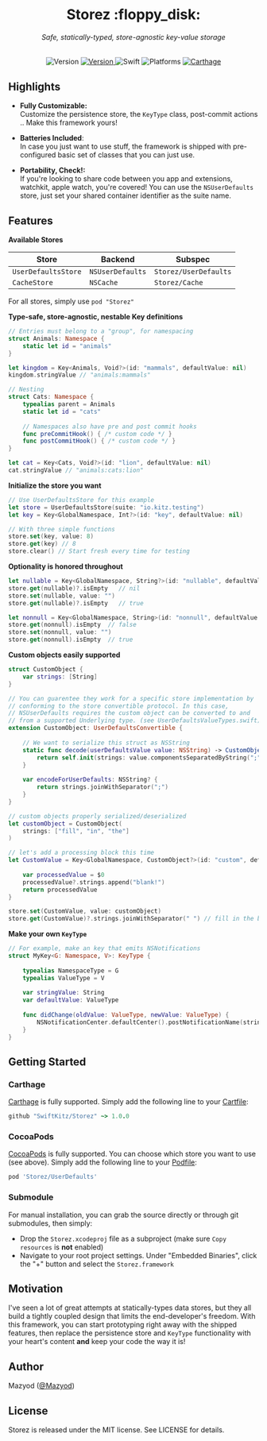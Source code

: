 
<h1 align="center">
  Storez :floppy_disk:
<h6 align="center">
  Safe, statically-typed, store-agnostic key-value storage
</h6>
</h1>

<p align="center">
  <img alt="Version" src="https://img.shields.io/badge/version-1.0.0-blue.svg" />
  <a alt="Travis CI" href="https://travis-ci.org/SwiftKitz/Storez">
    <img alt="Version" src="https://travis-ci.org/SwiftKitz/Storez.svg?branch=master" />
  </a>
  <img alt="Swift" src="https://img.shields.io/badge/swift-2.1-orange.svg" />
  <img alt="Platforms" src="https://img.shields.io/badge/platform-ios%20%7C%20osx%20%7C%20watchos%20%7C%20tvos-lightgrey.svg" />
  <a alt="Carthage Compatible" href="https://github.com/SwiftKitz/Notificationz#carthage">
    <img alt="Carthage" src="https://img.shields.io/badge/Carthage-compatible-4BC51D.svg?style=flat" />
  </a>
</p>

## Highlights

+ __Fully Customizable:__<br />
Customize the persistence store, the `KeyType` class, post-commit actions .. Make this framework yours!

+ __Batteries Included__:<br />
In case you just want to use stuff, the framework is shipped with pre-configured basic set of classes that you can just use.

+ __Portability, Check!:__<br />
If you're looking to share code between you app and extensions, watchkit, apple watch, you're covered! You can use the `NSUserDefaults` store, just set your shared container identifier as the suite name.

## Features

__Available Stores__

| Store | Backend | Subspec |
|-------|---------|---------|
| `UserDefaultsStore` | `NSUserDefaults` | `Storez/UserDefaults` |
| `CacheStore` | `NSCache` | `Storez/Cache` |

For all stores, simply use `pod "Storez"`

__Type-safe, store-agnostic, nestable Key definitions__

```swift
// Entries must belong to a "group", for namespacing
struct Animals: Namespace {
    static let id = "animals"
}

let kingdom = Key<Animals, Void?>(id: "mammals", defaultValue: nil)
kingdom.stringValue // "animals:mammals"

// Nesting
struct Cats: Namespace {
    typealias parent = Animals
    static let id = "cats"
    
    // Namespaces also have pre and post commit hooks
    func preCommitHook() { /* custom code */ }
    func postCommitHook() { /* custom code */ }
}

let cat = Key<Cats, Void?>(id: "lion", defaultValue: nil)
cat.stringValue // "animals:cats:lion"
```

__Initialize the store you want__

```swift
// Use UserDefaultsStore for this example
let store = UserDefaultsStore(suite: "io.kitz.testing")
let key = Key<GlobalNamespace, Int?>(id: "key", defaultValue: nil)

// With three simple functions
store.set(key, value: 8)
store.get(key) // 8
store.clear() // Start fresh every time for testing
```

__Optionality is honored throughout__

```swift
let nullable = Key<GlobalNamespace, String?>(id: "nullable", defaultValue: nil)
store.get(nullable)?.isEmpty   // nil
store.set(nullable, value: "")
store.get(nullable)?.isEmpty   // true

let nonnull = Key<GlobalNamespace, String>(id: "nonnull", defaultValue: "!")
store.get(nonnull).isEmpty  // false
store.set(nonnull, value: "")
store.get(nonnull).isEmpty  // true
```

__Custom objects easily supported__

```swift
struct CustomObject {
    var strings: [String]
}

// You can guarentee they work for a specific store implementation by
// conforming to the store convertible protocol. In this case,
// NSUserDefaults requires the custom object can be converted to and 
// from a supported Underlying type. (see UserDefaultsValueTypes.swift)
extension CustomObject: UserDefaultsConvertible {
    
    // We want to serialize this struct as NSString
    static func decode(userDefaultsValue value: NSString) -> CustomObject? {
        return self.init(strings: value.componentsSeparatedByString(";"))
    }
    
    var encodeForUserDefaults: NSString? {
        return strings.joinWithSeparator(";")
    }
}

// custom objects properly serialized/deserialized
let customObject = CustomObject(
    strings: ["fill", "in", "the"]
)

// let's add a processing block this time
let CustomValue = Key<GlobalNamespace, CustomObject?>(id: "custom", defaultValue: nil) {
    
    var processedValue = $0
    processedValue?.strings.append("blank!")
    return processedValue
}

store.set(CustomValue, value: customObject)
store.get(CustomValue)?.strings.joinWithSeparator(" ") // fill in the blank!
```

__Make your own `KeyType`__

```swift
// For example, make an key that emits NSNotifications
struct MyKey<G: Namespace, V>: KeyType {
    
    typealias NamespaceType = G
    typealias ValueType = V
    
    var stringValue: String
    var defaultValue: ValueType
    
    func didChange(oldValue: ValueType, newValue: ValueType) {
        NSNotificationCenter.defaultCenter().postNotificationName(stringValue, object: nil)
    }
}
```

## Getting Started

### Carthage

[Carthage][carthage-link] is fully supported. Simply add the following line to your [Cartfile][cartfile-docs]:

```ruby
github "SwiftKitz/Storez" ~> 1.0.0
```

### CocoaPods

[CocoaPods][cocoapods-link] is fully supported. You can choose which store you want to use (see above). Simply add the following line to your [Podfile][podfile-docs]:

```ruby
pod 'Storez/UserDefaults'
```

### Submodule

For manual installation, you can grab the source directly or through git submodules, then simply:

+ Drop the `Storez.xcodeproj` file as a subproject (make sure `Copy resources` is __not__ enabled)
+ Navigate to your root project settings. Under "Embedded Binaries", click the "+" button and select the `Storez.framework`

## Motivation

I've seen a lot of great attempts at statically-types data stores, but they all build a tightly coupled design that limits the end-developer's freedom. With this framework, you can start prototyping right away with the shipped features, then replace the persistence store and `KeyType` functionality with your heart's content __and__ keep your code the way it is!

## Author

Mazyod ([@Mazyod](http://twitter.com/mazyod))

## License

Storez is released under the MIT license. See LICENSE for details.


[carthage-link]: https://github.com/Carthage/Carthage
[cartfile-docs]: https://github.com/Carthage/Carthage/blob/master/Documentation/Artifacts.md#cartfile
[cocoapods-link]: https://cocoapods.org/
[podfile-docs]: https://guides.cocoapods.org/syntax/podfile.html
